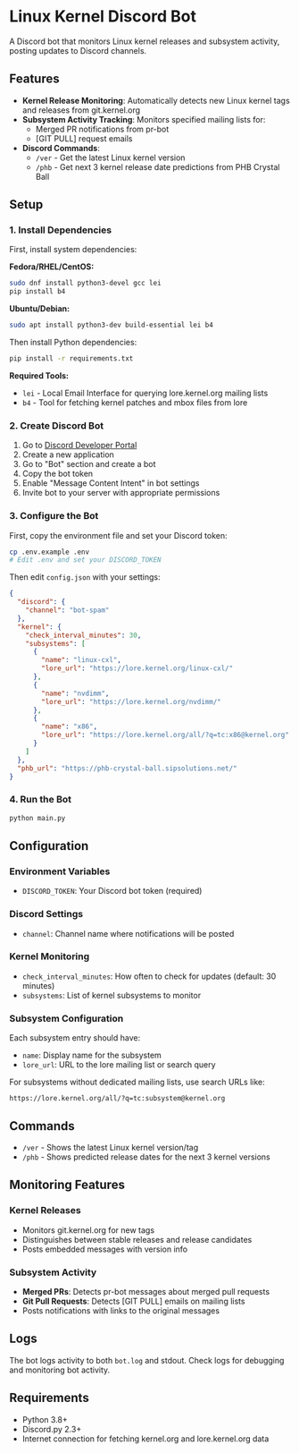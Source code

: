 # Linux Kernel Discord Bot

A Discord bot that monitors Linux kernel releases and subsystem activity, posting updates to Discord channels.

## Features

- **Kernel Release Monitoring**: Automatically detects new Linux kernel tags and releases from git.kernel.org
- **Subsystem Activity Tracking**: Monitors specified mailing lists for:
  - Merged PR notifications from pr-bot
  - [GIT PULL] request emails
- **Discord Commands**:
  - `/ver` - Get the latest Linux kernel version
  - `/phb` - Get next 3 kernel release date predictions from PHB Crystal Ball

## Setup

### 1. Install Dependencies

First, install system dependencies:

**Fedora/RHEL/CentOS:**
```bash
sudo dnf install python3-devel gcc lei
pip install b4
```

**Ubuntu/Debian:**
```bash
sudo apt install python3-dev build-essential lei b4
```

Then install Python dependencies:
```bash
pip install -r requirements.txt
```

**Required Tools:**
- `lei` - Local Email Interface for querying lore.kernel.org mailing lists
- `b4` - Tool for fetching kernel patches and mbox files from lore

### 2. Create Discord Bot

1. Go to [Discord Developer Portal](https://discord.com/developers/applications)
2. Create a new application
3. Go to "Bot" section and create a bot
4. Copy the bot token
5. Enable "Message Content Intent" in bot settings
6. Invite bot to your server with appropriate permissions

### 3. Configure the Bot

First, copy the environment file and set your Discord token:

```bash
cp .env.example .env
# Edit .env and set your DISCORD_TOKEN
```

Then edit `config.json` with your settings:

```json
{
  "discord": {
    "channel": "bot-spam"
  },
  "kernel": {
    "check_interval_minutes": 30,
    "subsystems": [
      {
        "name": "linux-cxl",
        "lore_url": "https://lore.kernel.org/linux-cxl/"
      },
      {
        "name": "nvdimm",
        "lore_url": "https://lore.kernel.org/nvdimm/"
      },
      {
        "name": "x86",
        "lore_url": "https://lore.kernel.org/all/?q=tc:x86@kernel.org"
      }
    ]
  },
  "phb_url": "https://phb-crystal-ball.sipsolutions.net/"
}
```

### 4. Run the Bot

```bash
python main.py
```

## Configuration

### Environment Variables

- `DISCORD_TOKEN`: Your Discord bot token (required)

### Discord Settings

- `channel`: Channel name where notifications will be posted

### Kernel Monitoring

- `check_interval_minutes`: How often to check for updates (default: 30 minutes)
- `subsystems`: List of kernel subsystems to monitor

### Subsystem Configuration

Each subsystem entry should have:
- `name`: Display name for the subsystem
- `lore_url`: URL to the lore mailing list or search query

For subsystems without dedicated mailing lists, use search URLs like:
```
https://lore.kernel.org/all/?q=tc:subsystem@kernel.org
```

## Commands

- `/ver` - Shows the latest Linux kernel version/tag
- `/phb` - Shows predicted release dates for the next 3 kernel versions

## Monitoring Features

### Kernel Releases
- Monitors git.kernel.org for new tags
- Distinguishes between stable releases and release candidates
- Posts embedded messages with version info

### Subsystem Activity
- **Merged PRs**: Detects pr-bot messages about merged pull requests
- **Git Pull Requests**: Detects [GIT PULL] emails on mailing lists
- Posts notifications with links to the original messages

## Logs

The bot logs activity to both `bot.log` and stdout. Check logs for debugging and monitoring bot activity.

## Requirements

- Python 3.8+
- Discord.py 2.3+
- Internet connection for fetching kernel.org and lore.kernel.org data